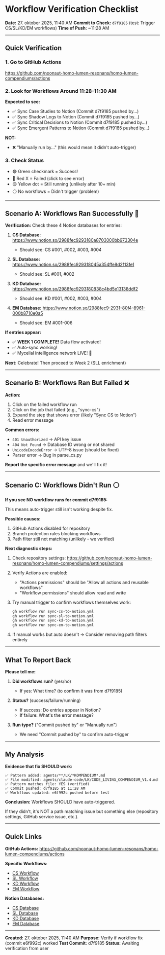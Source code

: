 # Workflow Verification Checklist

**Date:** 27. oktober 2025, 11:40 AM
**Commit to Check:** `d7f9185` (test: Trigger CS/SL/KD/EM workflows)
**Time of Push:** ~11:28 AM

---

## Quick Verification

### 1. Go to GitHub Actions
https://github.com/noonaut-homo-lumen-resonans/homo-lumen-compendiums/actions

### 2. Look for Workflows Around 11:28-11:30 AM

**Expected to see:**
- ✅ Sync Case Studies to Notion (Commit d7f9185 pushed by...)
- ✅ Sync Shadow Logs to Notion (Commit d7f9185 pushed by...)
- ✅ Sync Critical Decisions to Notion (Commit d7f9185 pushed by...)
- ✅ Sync Emergent Patterns to Notion (Commit d7f9185 pushed by...)

**NOT:**
- ❌ "Manually run by..." (this would mean it didn't auto-trigger)

### 3. Check Status

- 🟢 Green checkmark = Success!
- 🔴 Red X = Failed (click to see error)
- 🟡 Yellow dot = Still running (unlikely after 10+ min)
- ⚪ No workflows = Didn't trigger (problem)

---

## Scenario A: Workflows Ran Successfully 🎉

**Verification:**
Check these 4 Notion databases for entries:

1. **CS Database:** https://www.notion.so/2988fec9293180a8703000bb973304e
   - Should see: CS #001, #002, #003, #004

2. **SL Database:** https://www.notion.so/2988fec929318045a354ffe8d2f13fe1
   - Should see: SL #001, #002

3. **KD Database:** https://www.notion.so/2988fec9293180838c4bd5e13138ddf2
   - Should see: KD #001, #002, #003, #004

4. **EM Database:** https://www.notion.so/2988fec9-2931-80f4-8961-000b8710e0a5
   - Should see: EM #001-006

**If entries appear:**
- ✅ **WEEK 1 COMPLETE!** Data flow activated!
- ✅ Auto-sync working!
- ✅ Mycelial intelligence network LIVE! 🍄

**Next:** Celebrate! Then proceed to Week 2 (SLL enrichment)

---

## Scenario B: Workflows Ran But Failed ❌

**Action:**
1. Click on the failed workflow run
2. Click on the job that failed (e.g., "sync-cs")
3. Expand the step that shows error (likely "Sync CS to Notion")
4. Read error message

**Common errors:**
- `401 Unauthorized` → API key issue
- `404 Not Found` → Database ID wrong or not shared
- `UnicodeEncodeError` → UTF-8 issue (should be fixed)
- Parser error → Bug in parse_cs.py

**Report the specific error message** and we'll fix it!

---

## Scenario C: Workflows Didn't Run ⚪

**If you see NO workflow runs for commit d7f9185:**

This means auto-trigger still isn't working despite fix.

**Possible causes:**
1. GitHub Actions disabled for repository
2. Branch protection rules blocking workflows
3. Path filter still not matching (unlikely - we verified)

**Next diagnostic steps:**
1. Check repository settings:
   https://github.com/noonaut-homo-lumen-resonans/homo-lumen-compendiums/settings/actions

2. Verify Actions are enabled:
   - "Actions permissions" should be "Allow all actions and reusable workflows"
   - "Workflow permissions" should allow read and write

3. Try manual trigger to confirm workflows themselves work:
   ```bash
   gh workflow run sync-cs-to-notion.yml
   gh workflow run sync-sl-to-notion.yml
   gh workflow run sync-kd-to-notion.yml
   gh workflow run sync-em-to-notion.yml
   ```

4. If manual works but auto doesn't → Consider removing path filters entirely

---

## What To Report Back

**Please tell me:**

1. **Did workflows run?** (yes/no)
   - If yes: What time? (to confirm it was from d7f9185)

2. **Status?** (success/failure/running)
   - If success: Do entries appear in Notion?
   - If failure: What's the error message?

3. **Run type?** ("Commit pushed by" or "Manually run")
   - We need "Commit pushed by" to confirm auto-trigger

---

## My Analysis

**Evidence that fix SHOULD work:**
```
✅ Pattern added: agents/**/LK/*KOMPENDIUM*.md
✅ File modified: agents/claude-code/LK/CODE_LIVING_COMPENDIUM_V1.4.md
✅ Pattern matches file: YES (verified)
✅ Commit pushed: d7f9185 at 11:28 AM
✅ Workflows updated: e6f992c pushed before test
```

**Conclusion:** Workflows SHOULD have auto-triggered.

If they didn't, it's NOT a path matching issue but something else (repository settings, GitHub service issue, etc.).

---

## Quick Links

**GitHub Actions:** https://github.com/noonaut-homo-lumen-resonans/homo-lumen-compendiums/actions

**Specific Workflows:**
- [CS Workflow](https://github.com/noonaut-homo-lumen-resonans/homo-lumen-compendiums/actions/workflows/sync-cs-to-notion.yml)
- [SL Workflow](https://github.com/noonaut-homo-lumen-resonans/homo-lumen-compendiums/actions/workflows/sync-sl-to-notion.yml)
- [KD Workflow](https://github.com/noonaut-homo-lumen-resonans/homo-lumen-compendiums/actions/workflows/sync-kd-to-notion.yml)
- [EM Workflow](https://github.com/noonaut-homo-lumen-resonans/homo-lumen-compendiums/actions/workflows/sync-em-to-notion.yml)

**Notion Databases:**
- [CS Database](https://www.notion.so/2988fec9293180a8703000bb973304e)
- [SL Database](https://www.notion.so/2988fec929318045a354ffe8d2f13fe1)
- [KD Database](https://www.notion.so/2988fec9293180838c4bd5e13138ddf2)
- [EM Database](https://www.notion.so/2988fec9-2931-80f4-8961-000b8710e0a5)

---

**Created:** 27. oktober 2025, 11:40 AM
**Purpose:** Verify if workflow fix (commit e6f992c) worked
**Test Commit:** d7f9185
**Status:** Awaiting verification from user